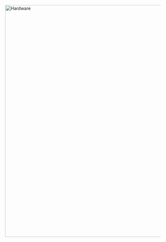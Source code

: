 <img width="575" height="751" alt="Hardware" src="https://github.com/user-attachments/assets/a579085e-90e6-4ee0-b9fe-d2ff51ddf25c" />
